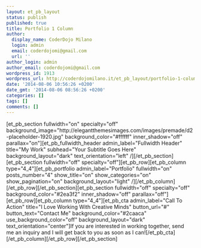 ```yaml
---
layout: et_pb_layout
status: publish
published: true
title: Portfolio 1 Column
author:
  display_name: CoderDojo Milano
  login: admin
  email: coderdojomi@gmail.com
  url: ''
author_login: admin
author_email: coderdojomi@gmail.com
wordpress_id: 1913
wordpress_url: http://coderdojomilano.it/et_pb_layout/portfolio-1-column/
date: '2014-08-06 10:56:26 +0200'
date_gmt: '2014-08-06 08:56:26 +0200'
categories: []
tags: []
comments: []
---
```

<p>[et_pb_section fullwidth="on" specialty="off" background_image="http:&#47;&#47;elegantthemesimages.com&#47;images&#47;premade&#47;d2-placeholder-1920.jpg" background_color="#ffffff" inner_shadow="off" parallax="on"][et_pb_fullwidth_header admin_label="Fullwidth Header" title="My Work" subhead="Your Subtitle Goes Here" background_layout="dark" text_orientation="left" &#47;][&#47;et_pb_section][et_pb_section fullwidth="off" specialty="off"][et_pb_row][et_pb_column type="4_4"][et_pb_portfolio admin_label="Portfolio" fullwidth="on" posts_number="4" show_title="on" show_categories="on" show_pagination="on" background_layout="light" &#47;][&#47;et_pb_column][&#47;et_pb_row][&#47;et_pb_section][et_pb_section fullwidth="off" specialty="off" background_color="#2ea3f2" inner_shadow="off" parallax="off"][et_pb_row][et_pb_column type="4_4"][et_pb_cta admin_label="Call To Action" title="I Love Working With Creative Minds" button_url="#" button_text="Contact Me" background_color="#2caaca" use_background_color="off" background_layout="dark" text_orientation="center"]If you are interested in working together, send me&nbsp;an inquiry and I&nbsp;will get back to you as soon&nbsp;as I can![&#47;et_pb_cta][&#47;et_pb_column][&#47;et_pb_row][&#47;et_pb_section]</p>
